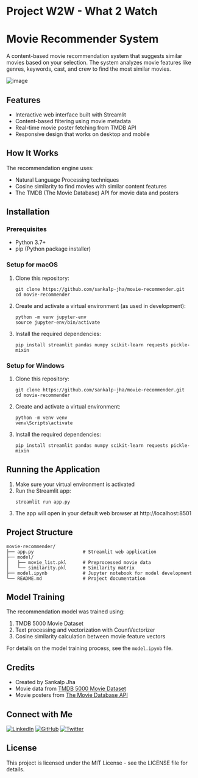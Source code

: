 # Project W2W - What 2 Watch
# Movie Recommender System

A content-based movie recommendation system that suggests similar movies based on your selection. The system analyzes movie features like genres, keywords, cast, and crew to find the most similar movies.

![image](https://github.com/user-attachments/assets/e818e18d-6fe2-47d7-85ea-7bcfa8f23163)


## Features

- Interactive web interface built with Streamlit
- Content-based filtering using movie metadata
- Real-time movie poster fetching from TMDB API
- Responsive design that works on desktop and mobile

## How It Works

The recommendation engine uses:
- Natural Language Processing techniques
- Cosine similarity to find movies with similar content features
- The TMDB (The Movie Database) API for movie data and posters

## Installation

### Prerequisites

- Python 3.7+
- pip (Python package installer)

### Setup for macOS

1. Clone this repository:
   ```
   git clone https://github.com/sankalp-jha/movie-recommender.git
   cd movie-recommender
   ```

2. Create and activate a virtual environment (as used in development):
   ```
   python -m venv jupyter-env
   source jupyter-env/bin/activate
   ```

3. Install the required dependencies:
   ```
   pip install streamlit pandas numpy scikit-learn requests pickle-mixin
   ```

### Setup for Windows

1. Clone this repository:
   ```
   git clone https://github.com/sankalp-jha/movie-recommender.git
   cd movie-recommender
   ```

2. Create and activate a virtual environment:
   ```
   python -m venv venv
   venv\Scripts\activate
   ```

3. Install the required dependencies:
   ```
   pip install streamlit pandas numpy scikit-learn requests pickle-mixin
   ```

## Running the Application

1. Make sure your virtual environment is activated
2. Run the Streamlit app:
   ```
   streamlit run app.py
   ```
3. The app will open in your default web browser at http://localhost:8501

## Project Structure

```
movie-recommender/
├── app.py                  # Streamlit web application
├── model/
│   ├── movie_list.pkl      # Preprocessed movie data
│   └── similarity.pkl      # Similarity matrix
├── model.ipynb             # Jupyter notebook for model development
└── README.md               # Project documentation
```

## Model Training

The recommendation model was trained using:
1. TMDB 5000 Movie Dataset
2. Text processing and vectorization with CountVectorizer
3. Cosine similarity calculation between movie feature vectors

For details on the model training process, see the `model.ipynb` file.

## Credits

- Created by Sankalp Jha
- Movie data from [TMDB 5000 Movie Dataset](https://www.kaggle.com/tmdb/tmdb-movie-metadata)
- Movie posters from [The Movie Database API](https://www.themoviedb.org/documentation/api)

## Connect with Me

[![LinkedIn](https://img.shields.io/badge/LinkedIn-0077B5?style=for-the-badge&logo=linkedin&logoColor=white)](https://linkedin.com/in/sankalp-jha)
[![GitHub](https://img.shields.io/badge/GitHub-100000?style=for-the-badge&logo=github&logoColor=white)](https://github.com/sankalp-jha)
[![Twitter](https://img.shields.io/badge/Twitter-1DA1F2?style=for-the-badge&logo=twitter&logoColor=white)](https://twitter.com/sankalp_jha)

## License

This project is licensed under the MIT License - see the LICENSE file for details.
